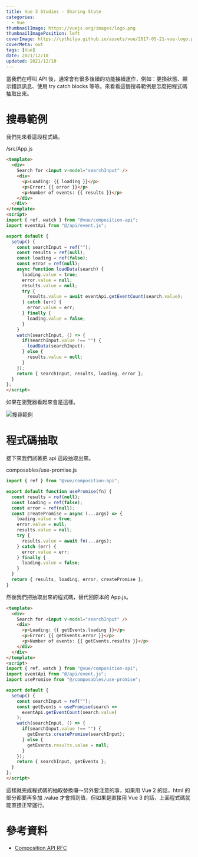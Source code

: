 ```yaml
---
title: Vue 3 Studies - Sharing State
categories:
  - Vue
thumbnailImage: https://vuejs.org/images/logo.png
thumbnailImagePosition: left
coverImage: https://cythilya.github.io/assets/vue/2017-05-21-vue-logo.png
coverMeta: out
tags: [Vue]
date: 2021/12/10
updated: 2021/12/10
---
```


當我們在呼叫 API 後，通常會有很多後續的功能接續運作，例如：更換狀態、顯示錯誤訊息、使用 try catch blocks 等等。來看看這個搜尋範例是怎麼把程式碼抽取出來。

<!--more-->

# 搜尋範例

我們先來看這段程式碼。

/src/App.js

```html
<template>
  <div>
    Search for <input v-model="searchInput" />
    <div>
      <p>Loading: {{ loading }}</p>
      <p>Error: {{ error }}</p>
      <p>Number of events: {{ results }}</p>
    </div>
  </div>
</template>
<script>
import { ref, watch } from "@vue/composition-api";
import eventApi from "@/api/event.js";

export default {
  setup() {
    const searchInput = ref("");
    const results = ref(null);
    const loading = ref(false);
    const error = ref(null);
    async function loadData(search) {
      loading.value = true;
      error.value = null;
      results.value = null;
      try {
        results.value = await eventApi.getEventCount(search.value);
      } catch (err) {
        error.value = err;
      } finally {
        loading.value = false;
      }
    }
    watch(searchInput, () => {
      if(searchInput.value !== "") {
        loadData(searchInput);
      } else {
        results.value = null;
      }
    });
    return { searchInput, results, loading, error };
  }
};
</script>
```

如果在瀏覽器看起來會是這樣。

![搜尋範例](https://lh3.googleusercontent.com/pw/AM-JKLXQs69TPoX7GprbmZBG6Y68BrYLrm3cb6egPdaqAiNEcOc37JZKkYsxrhLBv9d7V2jR1u-9IVjRYsLb2NChLCFZExtDrAw7YgKKWvQdz3s0-tPNlcZY0ym985SowsAYQ3974n1AwsdwdR_wAuhTrT-ewg=w1420-h995-no?authuser=0)

# 程式碼抽取

接下來我們試著把 api 這段抽取出來。

composables/use-promise.js

```js
import { ref } from "@vue/composition-api";

export default function usePromise(fn) {
  const results = ref(null);
  const loading = ref(false);
  const error = ref(null);
  const createPromise = async (...args) => {
    loading.value = true;
    error.value = null;
    results.value = null;
    try {
      results.value = await fn(...args);
    } catch (err) {
      error.value = err;
    } finally {
      loading.value = false;
    }
  }
  return { results, loading, error, createPromise };
}
```

然後我們把抽取出來的程式碼，替代回原本的 App.js。

```html
<template>
  <div>
    Search for <input v-model="searchInput" />
    <div>
      <p>Loading: {{ getEvents.loading }}</p>
      <p>Error: {{ getEvents.error }}</p>
      <p>Number of events: {{ getEvents.results }}</p>
    </div>
  </div>
</template>
<script>
import { ref, watch } from "@vue/composition-api";
import eventApi from "@/api/event.js";
import usePromise from "@/composables/use-promise";

export default {
  setup() {
    const searchInput = ref("");
    const getEvents = usePromise(search =>
      eventApi.getEventCount(search.value)
    );
    watch(searchInput, () => {
      if(searchInput.value !== "") {
        getEvents.createPromise(searchInput);
      } else {
        getEvents.results.value = null;
      }
    });
    return { searchInput, getEvents };
  }
};
</script>
```

這樣就完成程式碼的抽取替換囉～另外要注意的事，如果用 Vue 2 的話，html 的部分都要再多加 .value 才會抓到值，但如果是直接用 Vue 3 的話，上面程式碼就能直接正常運行。

# 參考資料

* [Composition API RFC](https://composition-api.vuejs.org/)